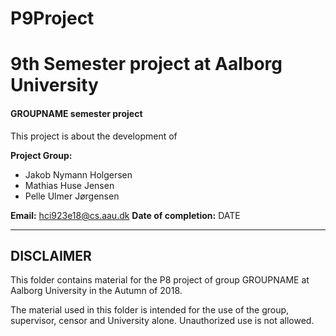 # P9Project

# 9th Semester project at Aalborg University
#### GROUPNAME semester project
This project is about the development of 

**Project Group:**
- Jakob Nymann Holgersen
- Mathias Huse Jensen
- Pelle Ulmer Jørgensen

**Email:** hci923e18@cs.aau.dk
**Date of completion:** DATE


___
DISCLAIMER
----------
This folder contains material for the P8 project of group GROUPNAME at Aalborg University in the Autumn of 2018.

The material used in this folder is intended for the use of the group, supervisor, censor and University alone. Unauthorized use is not allowed.
